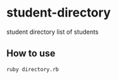 # student-directory

student directory list of students
## How to use ##

```shell
ruby directory.rb
```
